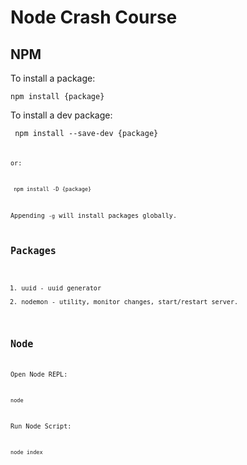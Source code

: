 # Node Crash Course

## NPM

To install a package:

<code>npm install {package}</code>

To install a dev package:

<code> npm install --save-dev {package}<code>

or:

<code> npm install -D {package}</code>

Appending <code>-g</code> will install packages globally.

## Packages

1. uuid - uuid generator
2. nodemon - utility, monitor changes, start/restart server.


## Node

Open Node REPL:

<code>node</code>

Run Node Script: 

<code>node index</code>